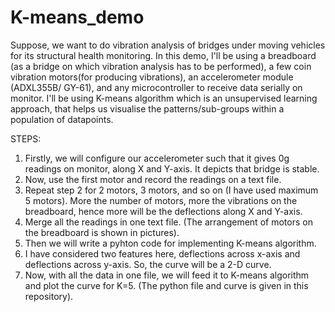 # K-means_demo
Suppose, we want to do vibration analysis of bridges under moving vehicles for its structural health monitoring.
In this demo, I'll be using a breadboard (as a bridge on which vibration analysis has to be performed), a few coin vibration motors(for producing vibrations), an accelerometer module (ADXL355B/ GY-61), and any microcontroller to receive data serially on monitor.
I'll be using K-means algorithm which is an unsupervised learning approach, that helps us visualise the patterns/sub-groups within a population of datapoints.

STEPS:
1. Firstly, we will configure our accelerometer such that it gives 0g readings on monitor, along X and Y-axis. It depicts that bridge is stable.
2. Now, use the first motor and record the readings on a text file.
3. Repeat step 2 for 2 motors, 3 motors, and so on (I have used maximum 5 motors). More the number of motors, more the vibrations on the breadboard, hence more will be the deflections along X and Y-axis.
4. Merge all the readings in one text file.
(The arrangement of motors on the breadboard is shown in pictures).
5. Then we will write a pyhton code for implementing K-means algorithm.
6. I have considered two features here, deflections across x-axis and deflections across y-axis. So, the curve will be a 2-D curve.
7. Now, with all the data in one file, we will feed it to K-means algorithm and plot the curve for K=5.
(The python file and curve is given in this repository).
